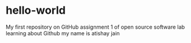 # hello-world
My first repository on GitHub
assignment 1 of open source software lab
learning about Github
my name is atishay jain
